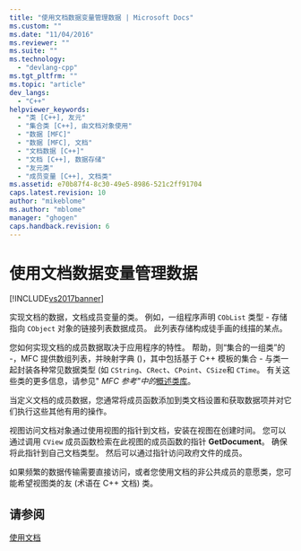 ```yaml
---
title: "使用文档数据变量管理数据 | Microsoft Docs"
ms.custom: ""
ms.date: "11/04/2016"
ms.reviewer: ""
ms.suite: ""
ms.technology: 
  - "devlang-cpp"
ms.tgt_pltfrm: ""
ms.topic: "article"
dev_langs: 
  - "C++"
helpviewer_keywords: 
  - "类 [C++], 友元"
  - "集合类 [C++], 由文档对象使用"
  - "数据 [MFC]"
  - "数据 [MFC], 文档"
  - "文档数据 [C++]"
  - "文档 [C++], 数据存储"
  - "友元类"
  - "成员变量 [C++], 文档类"
ms.assetid: e70b87f4-8c30-49e5-8986-521c2ff91704
caps.latest.revision: 10
author: "mikeblome"
ms.author: "mblome"
manager: "ghogen"
caps.handback.revision: 6
---
```

# 使用文档数据变量管理数据
[!INCLUDE[vs2017banner](../assembler/inline/includes/vs2017banner.md)]

实现文档的数据，文档成员变量的类。  例如，一组程序声明 `CObList` 类型 \- 存储指向 `CObject` 对象的链接列表数据成员。  此列表存储构成徒手画的线描的某点。  
  
 您如何实现文档的成员数据取决于应用程序的特性。  帮助，则“集合的一组类”的 \-，MFC 提供数组列表，并映射字典 \(\)，其中包括基于 C\+\+ 模板的集合 \- 与类一起封装各种常见数据类型 \(如 `CString`、`CRect`、`CPoint`、`CSize`和 `CTime`。  有关这些类的更多信息，请参见" *MFC 参考"中的*[概述类库](../mfc/class-library-overview.md)。  
  
 当定义文档的成员数据，您通常将成员函数添加到类文档设置和获取数据项并对它们执行这些其他有用的操作。  
  
 视图访问文档对象通过使用视图的指针到文档，安装在视图在创建时间。  您可以通过调用 `CView` 成员函数检索在此视图的成员函数的指针 **GetDocument**。  确保将此指针到自己文档类型。  然后可以通过指针访问政府文件的成员。  
  
 如果频繁的数据传输需要直接访问，或者您使用文档的非公共成员的意愿类，您可能希望视图类的友 \(术语在 C\+\+ 文档\) 类。  
  
## 请参阅  
 [使用文档](../mfc/using-documents.md)